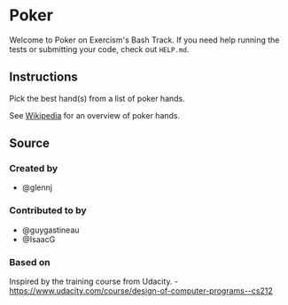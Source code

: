 # Poker

Welcome to Poker on Exercism's Bash Track.
If you need help running the tests or submitting your code, check out `HELP.md`.

## Instructions

Pick the best hand(s) from a list of poker hands.

See [Wikipedia][poker-hands] for an overview of poker hands.

[poker-hands]: https://en.wikipedia.org/wiki/List_of_poker_hands

## Source

### Created by

- @glennj

### Contributed to by

- @guygastineau
- @IsaacG

### Based on

Inspired by the training course from Udacity. - https://www.udacity.com/course/design-of-computer-programs--cs212